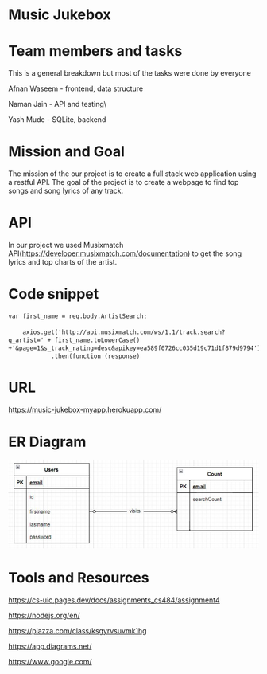 ﻿# Music Jukebox

# Team members and tasks
This is a general breakdown but most of the tasks were done by everyone

Afnan Waseem - frontend, data structure

Naman Jain - API and testing\

Yash Mude - SQLite, backend

# Mission and Goal
The mission of the our project is to create a full stack web application using a restful API.
The goal of the project is to create a webpage to find top songs and song lyrics of any track.

# API
In our project we used Musixmatch API(https://developer.musixmatch.com/documentation) to get the song lyrics and top charts of the artist.

# Code snippet
    var first_name = req.body.ArtistSearch;

        axios.get('http://api.musixmatch.com/ws/1.1/track.search?q_artist=' + first_name.toLowerCase() +'&page=1&s_track_rating=desc&apikey=ea589f0726cc035d19c71d1f879d9794')
                .then(function (response)

# URL

https://music-jukebox-myapp.herokuapp.com/

# ER Diagram
![](myapp/ER.JPG)

# Tools and Resources
https://cs-uic.pages.dev/docs/assignments_cs484/assignment4

https://nodejs.org/en/

https://piazza.com/class/ksgyrvsuvmk1hg

https://app.diagrams.net/

https://www.google.com/
